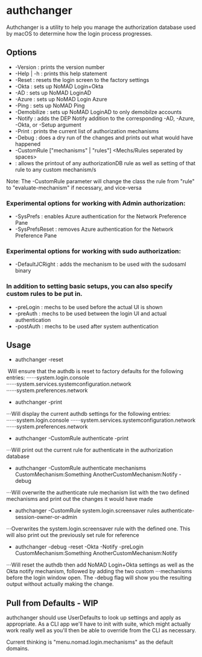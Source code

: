 #  authchanger

Authchanger is a utility to help you manage the authorization database used by macOS to determine how the login process progresses.


## Options

* -Version        : prints the version number
* -Help | -h      : prints this help statement
* -Reset          : resets the login screen to the factory settings
* -Okta           : sets up NoMAD Login+Okta
* -AD             : sets up NoMAD LoginAD
* -Azure          : sets up NoMAD Login Azure
* -Ping           : sets up NoMAD Ping
* -Demobilize     : sets up NoMAD LoginAD to only demobilze accounts
* -Notify         : adds the DEP Notify addition to the corresponding -AD, -Azure, -Okta, or -Setup argument
* -Print          : prints the current list of authorization mechanisms
* -Debug          : does a dry run of the changes and prints out what would have happened
* -CustomRule ["mechanisms" | "rules"] <Mechs/Rules seperated by spaces>
* : allows the printout of any authorizationDB rule as well as setting of that rule to any custom mechanism/s

Note: The -CustomRule parameter will change the class the rule from "rule" to "evaluate-mechanism" if necessary, and vice-versa

### Experimental options for working with Admin authorization:

* -SysPrefs       : enables Azure authentication for the Network Preference Pane
* -SysPrefsReset  : removes Azure authentication for the Network Preference Pane

### Experimental options for working with sudo authorization:

* -DefaultJCRight : adds the mechanism to be used with the sudosaml binary

### In addition to setting basic setups, you can also specify custom rules to be put in.

* -preLogin       : mechs to be used before the actual UI is shown
* -preAuth        : mechs to be used between the login UI and actual authentication
* -postAuth       : mechs to be used after system authentication

## Usage

* authchanger -reset

&nbsp;Will ensure that the authdb is reset to factory defaults for the following entries:
⋅⋅⋅⋅⋅⋅system.login.console
⋅⋅⋅⋅⋅⋅system.services.systemconfiguration.network
⋅⋅⋅⋅⋅⋅system.preferences.network

* authchanger -print

⋅⋅⋅Will display the current authdb settings for the following entries:
⋅⋅⋅⋅⋅⋅system.login.console
⋅⋅⋅⋅⋅⋅system.services.systemconfiguration.network
⋅⋅⋅⋅⋅⋅system.preferences.network

* authchanger -CustomRule authenticate -print

⋅⋅⋅Will print out the current rule for authenticate in the authorization database

* authchanger -CustomRule authenticate mechanisms CustomMechanism:Something AnotherCustomMechanism:Notify -debug

⋅⋅⋅Will overwrite the authenticate rule mechanism list with the two defined mechanisms and print out the changes it would have made

* authchanger -CustomRule system.login.screensaver rules authenticate-session-owner-or-admin

⋅⋅⋅Overwrites the system.login.screensaver rule with the defined one. This will also print out the previously set rule for reference

* authchanger -debug -reset -Okta -Notify -preLogin CustomMechanism:Something AnotherCustomMechanism:Notify

⋅⋅⋅Will reset the authdb then add NoMAD Login+Okta settings as well as the Okta notify mechanism, followed by adding the two custom
⋅⋅⋅mechanisms before the login window open. The -debug flag will show you the resulting output without actually making the change.


## Pull from Defaults - WIP

authchanger should use UserDefaults to look up settings and apply as appropriate. As a CLI app we'll have to init with suite, which might actually work really well as you'll then be able to override from the CLI as necessary.

Current thinking is "menu.nomad.login.mechanisms" as the default domains.

